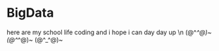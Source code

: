 # BigData
here are my school life coding
and i hope i can day day up \n
(@^_^@)~  (@^_^@)~  (@^_^@)~  
